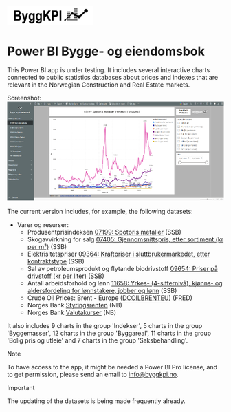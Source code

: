 <img src="Documents/Logo Black.png" alt="ByggKPI Logo" style="width: 200px" />  

# Power BI Bygge- og eiendomsbok

This Power BI app is under testing. It includes several interactive charts connected to public statistics databases about prices and indexes that are relevant in the Norwegian Construction and Real Estate markets.

Screenshot:
<img src="Documents/Bygge- og eiendomsbok.png" alt="Bygge- og eiendomsbok" style="width: 1000px" />

The current version includes, for example, the following datasets:

- Varer og resurser:
    * Produsentprisindeksen [07199: Spotpris metaller](https://www.ssb.no/statbank/table/07199) (SSB)
    * Skogavvirkning for salg [07405: Gjennomsnittspris, etter sortiment (kr per m³)](https://www.ssb.no/statbank/table/07405) (SSB)
    * Elektrisitetspriser [09364: Kraftpriser i sluttbrukermarkedet, etter kontraktstype](https://www.ssb.no/statbank/table/09364) (SSB)
    * Sal av petroleumsprodukt og flytande biodrivstoff [09654: Priser på drivstoff (kr per liter)](https://www.ssb.no/statbank/table/09654) (SSB)
    * Antall arbeidsforhold og lønn [11658: Yrkes- (4-siffernivå), kjønns- og aldersfordeling for lønnstakere, jobber og lønn](https://www.ssb.no/statbank/table/11658) (SSB)
    * Crude Oil Prices: Brent - Europe ([DCOILBRENTEU](https://fred.stlouisfed.org/series/DCOILBRENTEU)) (FRED)
    * Norges Bank [Styringsrenten](https://www.norges-bank.no/tema/pengepolitikk/Styringsrenten/) (NB)
    * Norges Bank [Valutakurser](https://www.norges-bank.no/tema/Statistikk/Valutakurser/) (NB)

It also includes 9 charts  in the group 'Indekser', 5 charts in the group 'Byggemasser', 12 charts in the group 'Byggareal', 11 charts in the group 'Bolig pris og utleie' and 7 charts in the group 'Saksbehandling'.

> [!NOTE]
> To have access to the app, it might be needed a Power BI Pro license, and to get permission, please send an email to [info@byggkpi.no](mailto:info@byggkpi.no?subject=[Power%20BI]%20Access%20Bygge-%20og%20eiendom%20app).

> [!IMPORTANT]
> The updating of the datasets is being made frequently already.